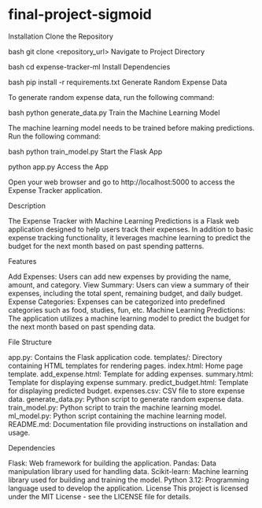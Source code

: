 # final-project-sigmoid

Installation
Clone the Repository

bash
git clone <repository_url>
Navigate to Project Directory

bash
cd expense-tracker-ml
Install Dependencies

bash
pip install -r requirements.txt
Generate Random Expense Data

To generate random expense data, run the following command:

bash
python generate_data.py
Train the Machine Learning Model

The machine learning model needs to be trained before making predictions. Run the following command:

bash
python train_model.py
Start the Flask App

python app.py
Access the App

Open your web browser and go to http://localhost:5000 to access the Expense Tracker application.

Description

The Expense Tracker with Machine Learning Predictions is a Flask web application designed to help users track their expenses. In addition to basic expense tracking functionality, it leverages machine learning to predict the budget for the next month based on past spending patterns.

Features

Add Expenses: Users can add new expenses by providing the name, amount, and category.
View Summary: Users can view a summary of their expenses, including the total spent, remaining budget, and daily budget.
Expense Categories: Expenses can be categorized into predefined categories such as food, studies, fun, etc.
Machine Learning Predictions: The application utilizes a machine learning model to predict the budget for the next month based on past spending data.

File Structure

app.py: Contains the Flask application code.
templates/: Directory containing HTML templates for rendering pages.
index.html: Home page template.
add_expense.html: Template for adding expenses.
summary.html: Template for displaying expense summary.
predict_budget.html: Template for displaying predicted budget.
expenses.csv: CSV file to store expense data.
generate_data.py: Python script to generate random expense data.
train_model.py: Python script to train the machine learning model.
ml_model.py: Python script containing the machine learning model.
README.md: Documentation file providing instructions on installation and usage.

Dependencies

Flask: Web framework for building the application.
Pandas: Data manipulation library used for handling data.
Scikit-learn: Machine learning library used for building and training the model.
Python 3.12: Programming language used to develop the application.
License
This project is licensed under the MIT License - see the LICENSE file for details.
